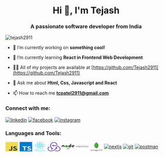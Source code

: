 <h1 align="center">Hi 👋, I'm Tejash</h1>
<h3 align="center">A passionate software developer from India</h3>

<p align="left"> <img src="https://komarev.com/ghpvc/?username=tejash2911&label=Profile%20views&color=0e75b6&style=flat" alt="tejash2911" /> </p>

- 🔭 I’m currently working on **something cool!**

- 🌱 I’m currently learning **React in Frontend Web Development**

- 👨‍💻 All of my projects are available at [https://github.com/Tejash2911](https://github.com/Tejash2911)

- 💬 Ask me about **Html, Css, Javascript and React**

- 📫 How to reach me **tcpatel2911@gmail.com**

<h3 align="left">Connect with me:</h3>
<p align="left">
<a href="https://linkedin.com/in/https://www.linkedin.com/in/tejash2911/"><img align="center" src="https://raw.githubusercontent.com/rahuldkjain/github-profile-readme-generator/master/src/images/icons/Social/linked-in-alt.svg" alt="linkedin" height="30" width="40" /></a>
<a href="https://fb.com/tejash2911"><img align="center" src="https://raw.githubusercontent.com/rahuldkjain/github-profile-readme-generator/master/src/images/icons/Social/facebook.svg" alt="facebook" height="30" width="40" /></a>
<a href="https://instagram.com/___tejas2911"><img align="center" src="https://raw.githubusercontent.com/rahuldkjain/github-profile-readme-generator/master/src/images/icons/Social/instagram.svg" alt="instagram" height="30" width="40" /></a>
</p>

<h3 align="left">Languages and Tools:</h3>
<p align="left">
<a href="https://developer.mozilla.org/en-US/docs/Web/JavaScript"><img align="center" src="https://raw.githubusercontent.com/devicons/devicon/master/icons/javascript/javascript-original.svg" alt="javascript" width="40" height="30" /></a>
<a href="https://www.typescriptlang.org/"><img align="center" src="https://raw.githubusercontent.com/devicons/devicon/master/icons/typescript/typescript-original.svg" alt="typescript" width="40" height="30" /></a>
<a href="https://reactjs.org/"><img align="center" src="https://raw.githubusercontent.com/devicons/devicon/master/icons/react/react-original-wordmark.svg" alt="react" width="40" height="30" /></a>
<a href="https://redux.js.org"><img align="center" src="https://raw.githubusercontent.com/devicons/devicon/master/icons/redux/redux-original.svg" alt="redux" width="40" height="30" /></a>
<a href="https://nodejs.org"><img align="center" src="https://raw.githubusercontent.com/devicons/devicon/master/icons/nodejs/nodejs-original-wordmark.svg" alt="nodejs" width="40" height="30" /></a>
<a href="https://expressjs.com"><img align="center" src="https://raw.githubusercontent.com/devicons/devicon/master/icons/express/express-original-wordmark.svg" alt="express" width="40" height="30" /></a>
<a href="https://www.mongodb.com/"><img align="center" src="https://raw.githubusercontent.com/devicons/devicon/master/icons/mongodb/mongodb-original-wordmark.svg" alt="mongodb" width="40" height="30" /></a>
<a href="https://nextjs.org/"><img align="center" src="https://cdn.worldvectorlogo.com/logos/nextjs-2.svg" alt="nextjs" width="40" height="30" /></a>
<a href="https://git-scm.com/"><img align="center" src="https://www.vectorlogo.zone/logos/git-scm/git-scm-icon.svg" alt="git" width="40" height="30" /></a>
<a href="https://postman.com"><img align="center" src="https://www.vectorlogo.zone/logos/getpostman/getpostman-icon.svg" alt="postman" width="40" height="30" /></a>
</p>


